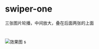 # swiper-one
三张图片轮播，中间放大，叠在后面两张的上面
```


```
![效果图](https://graph.baidu.com/resource/121f42f3e1750a105a5d601587895709.jpg)
s